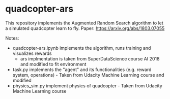 # quadcopter-ars

This repository implements the Augmented Random Search algorithm to let a simulated quadcopter learn to fly.
Paper: https://arxiv.org/abs/1803.07055

Notes:
- quadcopter-ars.ipynb implements the algorithm, runs training and visualizes rewards
  - ars implmentation is taken from SuperDataScience course AI 2018 and modified to fit environment
- task.py implements the "agent" and its functionalities (e.g. reward system, operations) - Taken from Udacity Machine Learning course and modified
- physics_sim.py implement physics of quadcopter - Taken from Udacity Machine Learning course
